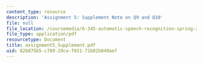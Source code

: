 ```yaml
---
content_type: resource
description: 'Assignment 5: Supplement Note on Q9 and Q10'
file: null
file_location: /coursemedia/6-345-automatic-speech-recognition-spring-2003/82b875b5c78929caf65171b82b849aef_assignment5_Supplement.pdf
file_type: application/pdf
resourcetype: Document
title: assignment5_Supplement.pdf
uid: 82b875b5-c789-29ca-f651-71b82b849aef
---
```

